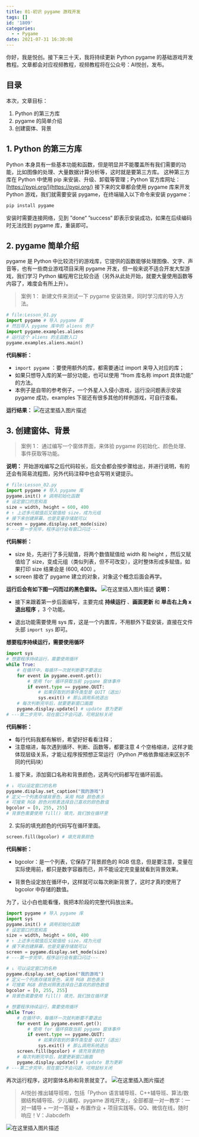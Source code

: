 ```yaml
---
title: 01-初识 pygame 游戏开发
tags: []
id: '1809'
categories:
  - - Pygame
date: 2021-07-31 16:30:08
---
```


你好，我是悦创。接下来三十天，我将持续更新 Python pygame 的基础游戏开发教程。文章都会对应视频教程，视频教程将在公众号：AI悦创，发布。

## 目录

本次，文章目标：

1.  Python 的第三方库
2.  pygame 的简单介绍
3.  创建窗体、背景

## 1\. Python 的第三方库

Python 本身具有一些基本功能和函数，但是明显并不能覆盖所有我们需要的功能，比如图像的处理、大量数据计算分析等，这时就是要第三方库。 这种第三方库在 Python 中使用 pip 来安装、升级、卸载等管理；Python 官方库网址：[https://pypi.org/](https://pypi.org/) 接下来的文章都会使用 pygame 库来开发 Python 游戏，我们就需要安装 pygame，在终端输入以下命令来安装 pygame：

```python
pip install pygame
```

安装时需要连接网络，见到 ”done“ ”success“ 即表示安装成功，如果在后续编码时无法找到 pygame 库，重装即可。

## 2\. pygame 简单介绍

pygame 是 Python 中比较流行的游戏库，它提供的函数能够处理图像、文字、声音等，也有一些商业游戏项目采用 pygame 开发，但一般来说不适合开发大型游戏，我们学习 Python 编程用它比较合适（另外从此处开始，就要大量使用函数等内容了，难度会有所上升）。

> 案例 1： 新建文件来测试一下 pygame 安装效果，同时学习库的导入方法。

```python
# file:Lesson_01.py
import pygame # 导入 pygame 库
# 然后导入 pygame 库中的 aliens 例子
import pygame.examples.aliens
# 运行这个 aliens 的主函数入口
pygame.examples.aliens.main()
```

**代码解析：**

*   `import pygame` ：要使用额外的库，都需要通过 import 来导入对应的库；
*   如果只想导入库的某一部分功能，也可以使用 “from 库名称 import 具体功能” 的方法。
*   本例子是自带的参考例子，一个外星人入侵小游戏，运行没问题表示安装 pygame 成功，examples 下层还有很多其他的样例游戏，可自行查看。

**运行结果：** ![在这里插入图片描述](https://img-blog.csdnimg.cn/d701968a6b764f38835e92bf899169d7.png)

## 3\. 创建窗体、背景

> 案例 1： 通过编写一个窗体界面，来体验 pygame 的初始化、颜色处理、事件获取等功能。

**说明：** 开始游戏编写之后代码较长，后文会都会按步骤给出，并进行说明，有的还会有简易流程图，另外代码注释中也会写明关键提示。

```python
# file:Lesson_02.py
import pygame # 导入 pygame 库
pygame.init() # 调用初始化函数
# 设定窗口的宽和高
size = width, height = 600, 400
# ↑ 上述多元赋值后又赋值给 size，成为元组
# 接下来创建屏幕，也是变量存储就可以
screen = pygame.display.set_mode(size)
# ---第一步完毕，程序运行会有窗口闪过---
```

**代码解析：**

*   size 处，先进行了多元赋值，将两个数值赋值给 width 和 height ，然后又赋值给了 size，变成元组（类似列表，但不可改变），这时整体形成多赋值，如果打印 size 结果会是 (600, 400) 。
*   screen 接收了 pygame 建立的对象，对象这个概念后面会再学。

**运行后会有如下图一闪而过的黑色窗体。** ![在这里插入图片描述](https://img-blog.csdnimg.cn/cad6acc4de9544778550077a9526543f.png) **说明：**

*   接下来跟着第一步后面编写，主要完成 **持续运行** 、**画面更新** 和 **单击右上角 x 退出程序** ，3 个功能。
    
*   退出功能需要使用 sys 库，这是一个内置库，不用额外下载安装，直接在文件头部 `import sys` 即可。
    

**想要程序持续运行，需要使用循环**

```python
import sys
# 想要程序持续运行，需要使用循环
while True:
    # 在循环中，每循环一次就判断要不要退出
    for event in pygame.event.get():
        # 使用 for 循环获取当前 pygame 窗体事件
        if event.type == pygame.QUIT:
            # 如果获取到的事件类型是 QUIT（退出）
            sys.exit() # 那么调用系统退出
    # 每次判断完毕后，就要更新窗口画面
    pygame.display.update() # update 意为更新
# ---第二步完毕，现在窗口不会闪退，可用鼠标关闭
```

**代码解析：**

*   每行代码我都有解析，希望好好看看注释；
*   注意缩进，每次遇到循环、判断、函数等，都要注意 4 个空格缩进，这样才能体现层级关系，才能让程序按预想正常运行（Python 严格依靠缩进来区别不同的代码块）

1.  接下来，添加窗口名称和背景颜色，这两句代码都写在循环前面。

```python
# ↓ 可以设定窗口的名称
pygame.display.set_caption("我的游戏")
# 定义一个列表存储背景色，采用 RGB 颜色表示
# 可搜索 RGB 颜色对照表选择自己喜欢的颜色数值
bgcolor = [0, 255, 255]
# 背景色需要使用 fill() 填充，我们放在循环里
```

2.  实际的填充颜色的代码写在循环里面。

```python
screen.fill(bgcolor) # 填充背景颜色
```

**代码解析：**

*   bgcolor：是一个列表，它保存了背景颜色的 RGB 信息，但是要注意，变量在实际使用前，都只是数字容器而已，并不能设定完变量就看到背景效果。
    
*   背景色设定放在循环中，这样就可以每次刷新背景了，这时才真的使用了 bgcolor 中存储的数值。
    

为了，让小白也能看懂，我把本阶段的完整代码放出来。

```python
import pygame # 导入 pygame 库
import sys
pygame.init() # 调用初始化函数
# 设定窗口的宽和高
size = width, height = 600, 400
# ↑ 上述多元赋值后又赋值给 size，成为元组
# 接下来创建屏幕，也是变量存储就可以
screen = pygame.display.set_mode(size)
# ---第一步完毕，程序运行会有窗口闪过---

# ↓ 可以设定窗口的名称
pygame.display.set_caption("我的游戏")
# 定义一个列表存储背景色，采用 RGB 颜色表示
# 可搜索 RGB 颜色对照表选择自己喜欢的颜色数值
bgcolor = [0, 255, 255]
# 背景色需要使用 fill() 填充，我们放在循环里

# 想要程序持续运行，需要使用循环
while True:
    # 在循环中，每循环一次就判断要不要退出
    for event in pygame.event.get():
        # 使用 for 循环获取当前 pygame 窗体事件
        if event.type == pygame.QUIT:
            # 如果获取到的事件类型是 QUIT（退出）
            sys.exit() # 那么调用系统退出
    screen.fill(bgcolor) # 填充背景颜色
    # 每次判断完毕后，就要更新窗口画面
    pygame.display.update() # update 意为更新
# ---第二步完毕，现在窗口不会闪退，可用鼠标关闭
```

再次运行程序，这时窗体名称和背景就变了。 ![在这里插入图片描述](https://img-blog.csdnimg.cn/db560ccc22904c3b8840bcc8442444b2.png)

> AI悦创·推出辅导班啦，包括「Python 语言辅导班、C++辅导班、算法/数据结构辅导班、少儿编程、pygame 游戏开发」，全部都是一对一教学：一对一辅导 + 一对一答疑 + 布置作业 + 项目实践等。QQ、微信在线，随时响应！V：Jiabcdefh

![在这里插入图片描述](https://img-blog.csdnimg.cn/c3ad2d3de7a1424f9e63e33068985ae0.png)